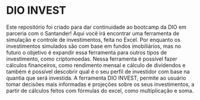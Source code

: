 # DIO INVEST
Este repositório foi criado para dar continuidade ao bootcamp da DIO em parceria com o Santander!
Aqui você irá encontrar uma ferramenta de simulação e controle de investimentos, feita no Excel. Por enquanto os investimentos simulados são com base em fundos imobiliários, mas no futuro o objetivo é expandir essa ferramenta para outros tipos de investimento, como criptomoedas.
Nessa ferramenta é possível fazer cálculos financeiros, como rendimento mensal e cálculo de dividendos e também é possível descobrir qual é o seu perfil de investidor com base na quantia que será investida.
A ferramenta DIO INVEST, permite ao usuário tomar decisões mais informadas e projeções sobre os seus investimentos, a partir de cálculos feitos com fórmulas do excel, como multiplicação e soma.

